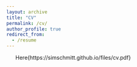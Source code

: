 ```yaml
---
layout: archive
title: "CV"
permalink: /cv/
author_profile: true
redirect_from:
  - /resume
---
```

<ul>Here{https://simschmitt.github.io/files/cv.pdf}</ul>
